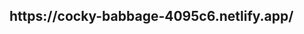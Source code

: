 <htmtl lang= "pt-br">
  <head>
    
<h2> https://cocky-babbage-4095c6.netlify.app/<h2>
 
  </head>
        </html>
                  
